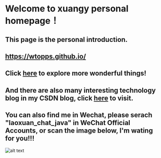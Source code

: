 # Welcome to xuangy personal homepage！

## This page is the personal introduction.

## https://wtopps.github.io/

## Click [here](https://github.com/wtopps?tab=repositories) to explore more wonderful things!

## And there are also many interesting technology blog in my CSDN blog, click [here](https://blog.csdn.net/wtopps) to visit.

## You can also find me in Wechat, please serach "laoxuan_chat_java" in WeChat Official Accounts, or scan the image below, I'm wating for you!!!

![alt text](https://note.youdao.com/yws/api/personal/file/98EEB70A81764EB6AE3C168506AB17DD?method=download&shareKey=393ad26e97beec9f3a0b083bfd42c698)
